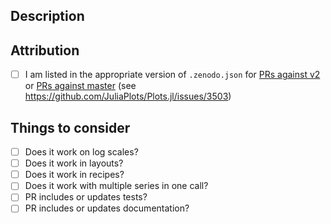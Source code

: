 ## Description

## Attribution
- [ ] I am listed in the appropriate version of `.zenodo.json` for [PRs against v2](https://github.com/JuliaPlots/Plots.jl/blob/v2/.zenodo.json) or [PRs against master](https://github.com/JuliaPlots/Plots.jl/blob/master/.zenodo.json) (see https://github.com/JuliaPlots/Plots.jl/issues/3503)

## Things to consider
- [ ] Does it work on log scales?
- [ ] Does it work in layouts?
- [ ] Does it work in recipes?
- [ ] Does it work with multiple series in one call?
- [ ] PR includes or updates tests?
- [ ] PR includes or updates documentation?
